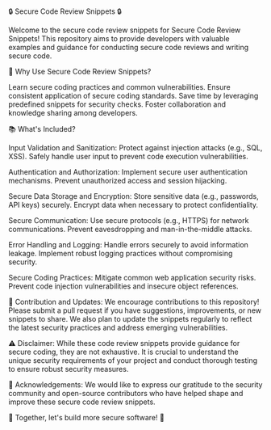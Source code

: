 

🔒 Secure Code Review Snippets 🔒

Welcome to the secure code review snippets for Secure Code Review Snippets! This repository aims to provide developers with valuable examples and guidance for conducting secure code reviews and writing secure code.

🚀 Why Use Secure Code Review Snippets?

Learn secure coding practices and common vulnerabilities. Ensure consistent application of secure coding standards. Save time by leveraging predefined snippets for security checks. Foster collaboration and knowledge sharing among developers.

📚 What's Included?

Input Validation and Sanitization: Protect against injection attacks (e.g., SQL, XSS). Safely handle user input to prevent code execution vulnerabilities.

Authentication and Authorization: Implement secure user authentication mechanisms. Prevent unauthorized access and session hijacking.

Secure Data Storage and Encryption: Store sensitive data (e.g., passwords, API keys) securely. Encrypt data when necessary to protect confidentiality.

Secure Communication: Use secure protocols (e.g., HTTPS) for network communications. Prevent eavesdropping and man-in-the-middle attacks.

Error Handling and Logging: Handle errors securely to avoid information leakage. Implement robust logging practices without compromising security.

Secure Coding Practices: Mitigate common web application security risks. Prevent code injection vulnerabilities and insecure object references.

🔄 Contribution and Updates: We encourage contributions to this repository! Please submit a pull request if you have suggestions, improvements, or new snippets to share. We also plan to update the snippets regularly to reflect the latest security practices and address emerging vulnerabilities.

⚠️ Disclaimer: While these code review snippets provide guidance for secure coding, they are not exhaustive. It is crucial to understand the unique security requirements of your project and conduct thorough testing to ensure robust security measures.

🙏 Acknowledgements: We would like to express our gratitude to the security community and open-source contributors who have helped shape and improve these secure code review snippets.

🔐 Together, let's build more secure software! 🔐
